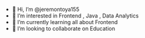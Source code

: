 - 👋 Hi, I’m @jeremontoya155
- 👀 I’m interested in Frontend , Java , Data Analytics
- 🌱 I’m currently learning all about Frontend
- 💞️ I’m looking to collaborate on Education


<!---
jeremontoya155/jeremontoya155 is a ✨ special ✨ repository because its `README.md` (this file) appears on your GitHub profile.
You can click the Preview link to take a look at your changes.
--->
